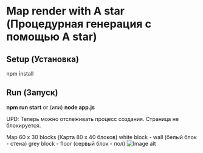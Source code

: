 # Map render with A star (Процедурная генерация с помощью A star)

## Setup (Установка)

npm install

## Run (Запуск)

**npm run start** or (или) **node app.js**

UPD: Теперь можно отслеживать процесс создания. Страница не блокируется. 

Map 60 x 30 blocks (Карта 80 x 40 блоков)
white block - wall (белый блок - стена)
grey block - floor (сервый блок - пол)
![Image alt](https://github.com/Ikaru90/map-render-a-star/blob/master/src/client/assets/map_render.png)
